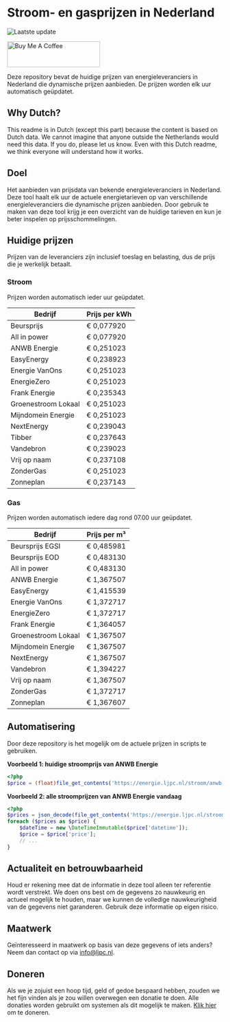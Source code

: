 # Stroom- en gasprijzen in Nederland

![Laatste update](https://img.shields.io/badge/laatste%20update-2025--01--06%2016%3A00%20CET-brightgreen)

<a href="https://www.buymeacoffee.com/Lars-" target="_blank"><img src="https://cdn.buymeacoffee.com/buttons/v2/default-orange.png" alt="Buy Me A Coffee" height="60" style="height: 60px !important;width: 217px !important;" ></a>

Deze repository bevat de huidige prijzen van energieleveranciers in Nederland die dynamische prijzen aanbieden. De prijzen worden elk uur automatisch geüpdatet.

## Why Dutch?

This readme is in Dutch (except this part) because the content is based on Dutch data. We cannot imagine that anyone outside the Netherlands would need this data. If you do, please let us know. Even with this Dutch readme, we think
everyone will understand how it works.

## Doel

Het aanbieden van prijsdata van bekende energieleveranciers in Nederland. Deze tool haalt elk uur de actuele energietarieven op van verschillende energieleveranciers die dynamische prijzen aanbieden. Door gebruik te maken van deze tool
krijg je een overzicht van de huidige tarieven en kun je beter inspelen op prijsschommelingen.

## Huidige prijzen

Prijzen van de leveranciers zijn inclusief toeslag en belasting, dus de prijs die je werkelijk betaalt.

### Stroom

Prijzen worden automatisch ieder uur geüpdatet.

 Bedrijf | Prijs per kWh 
---------|---------------
Beursprijs | € 0,077920
All in power | € 0,077920
ANWB Energie | € 0,251023
EasyEnergy | € 0,238923
Energie VanOns | € 0,251023
EnergieZero | € 0,251023
Frank Energie | € 0,235343
Groenestroom Lokaal | € 0,251023
Mijndomein Energie | € 0,251023
NextEnergy | € 0,239043
Tibber | € 0,237643
Vandebron | € 0,239023
Vrij op naam | € 0,237108
ZonderGas | € 0,251023
Zonneplan | € 0,237143


### Gas

Prijzen worden automatisch iedere dag rond 07.00 uur geüpdatet.

 Bedrijf | Prijs per m³ 
---------|--------------
Beursprijs EGSI | € 0,485981
Beursprijs EOD | € 0,483130
All in power | € 0,483130
ANWB Energie | € 1,367507
EasyEnergy | € 1,415539
Energie VanOns | € 1,372717
EnergieZero | € 1,372717
Frank Energie | € 1,364057
Groenestroom Lokaal | € 1,367507
Mijndomein Energie | € 1,367507
NextEnergy | € 1,367507
Vandebron | € 1,394227
Vrij op naam | € 1,367507
ZonderGas | € 1,372717
Zonneplan | € 1,367607


## Automatisering

Door deze repository is het mogelijk om de actuele prijzen in scripts te gebruiken.

**Voorbeeld 1: huidige stroomprijs van ANWB Energie**

```php
<?php
$price = (float)file_get_contents('https://energie.ljpc.nl/stroom/anwb-energie-nu.txt');

```

**Voorbeeld 2: alle stroomprijzen van ANWB Energie vandaag**

```php
<?php
$prices = json_decode(file_get_contents('https://energie.ljpc.nl/stroom/all-in-power-vandaag.json'),true);
foreach ($prices as $price) {
    $dateTime = new \DateTimeImmutable($price['datetime']);
    $price = $price['price'];
    // ...
}
```

## Actualiteit en betrouwbaarheid

Houd er rekening mee dat de informatie in deze tool alleen ter referentie wordt verstrekt. We doen ons best om de gegevens zo nauwkeurig en actueel mogelijk te houden, maar we kunnen de volledige nauwkeurigheid van de gegevens niet
garanderen. Gebruik deze informatie op eigen risico.

## Maatwerk

Geïnteresseerd in maatwerk op basis van deze gegevens of iets anders? Neem dan contact op
via [info@ljpc.nl](mailto:info@ljpc.nl?subject=Energie%20prijzen).

## Doneren

Als we je zojuist een hoop tijd, geld of gedoe bespaard hebben, zouden we het fijn vinden als je zou willen overwegen een
donatie te doen. Alle donaties worden gebruikt om systemen als dit mogelijk te
maken. [Klik hier](https://www.buymeacoffee.com/Lars-) om te doneren.
